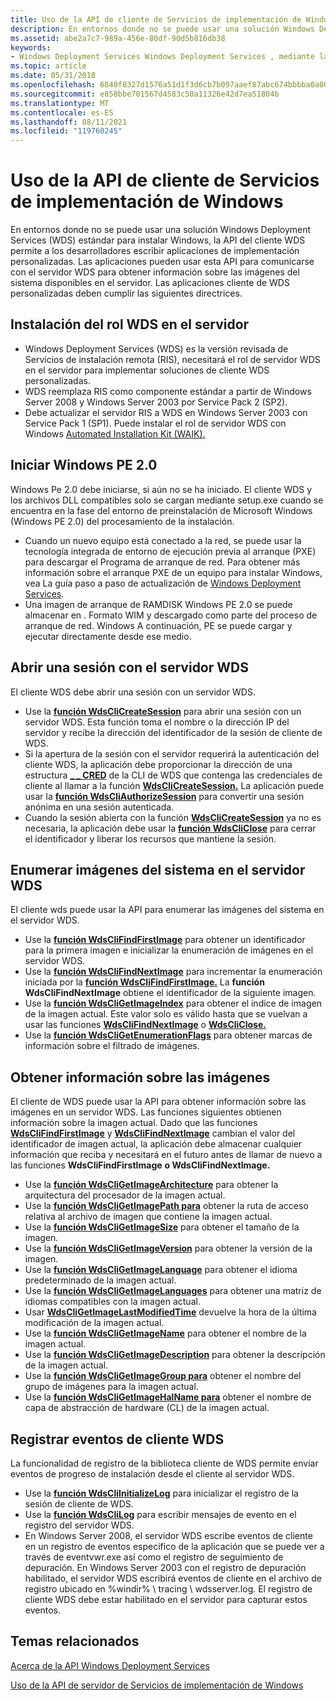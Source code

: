 ```yaml
---
title: Uso de la API de cliente de Servicios de implementación de Windows
description: En entornos donde no se puede usar una solución Windows Deployment Services (WDS) estándar para instalar Windows, la API del cliente WDS permite a los desarrolladores escribir aplicaciones de implementación personalizadas.
ms.assetid: abe2a7c7-989a-456e-80df-90d5b816db38
keywords:
- Windows Deployment Services Windows Deployment Services , mediante la API de cliente
ms.topic: article
ms.date: 05/31/2018
ms.openlocfilehash: 6840f8327d1576a51d1f3d6cb7b097aaef87abc674bbbba0a004919ef5ce8366
ms.sourcegitcommit: e858bbe701567d4583c50a11326e42d7ea51804b
ms.translationtype: MT
ms.contentlocale: es-ES
ms.lasthandoff: 08/11/2021
ms.locfileid: "119760245"
---
```

# <a name="using-the-windows-deployment-services-client-api"></a>Uso de la API de cliente de Servicios de implementación de Windows

En entornos donde no se puede usar una solución Windows Deployment Services (WDS) estándar para instalar Windows, la API del cliente WDS permite a los desarrolladores escribir aplicaciones de implementación personalizadas. Las aplicaciones pueden usar esta API para comunicarse con el servidor WDS para obtener información sobre las imágenes del sistema disponibles en el servidor. Las aplicaciones cliente de WDS personalizadas deben cumplir las siguientes directrices.

## <a name="install-the-wds-role-on-the-server"></a>Instalación del rol WDS en el servidor

-   Windows Deployment Services (WDS) es la versión revisada de Servicios de instalación remota (RIS), necesitará el rol de servidor WDS en el servidor para implementar soluciones de cliente WDS personalizadas.
-   WDS reemplaza RIS como componente estándar a partir de Windows Server 2008 y Windows Server 2003 por Service Pack 2 (SP2).
-   Debe actualizar el servidor RIS a WDS en Windows Server 2003 con Service Pack 1 (SP1). Puede instalar el rol de servidor WDS con Windows [Automated Installation Kit (WAIK).](https://www.microsoft.com/download/details.aspx?id=10333)

## <a name="start-windows-pe-20"></a>Iniciar Windows PE 2.0

Windows Pe 2.0 debe iniciarse, si aún no se ha iniciado. El cliente WDS y los archivos DLL compatibles solo se cargan mediante setup.exe cuando se encuentra en la fase del entorno de preinstalación de Microsoft Windows (Windows PE 2.0) del procesamiento de la instalación.

-   Cuando un nuevo equipo está conectado a la red, se puede usar la tecnología integrada de entorno de ejecución previa al arranque (PXE) para descargar el Programa de arranque de red. Para obtener más información sobre el arranque PXE de un equipo para instalar Windows, vea La guía paso a paso de actualización de [Windows Deployment Services](/previous-versions/windows/it-pro/windows-vista/cc766320(v=ws.10)).
-   Una imagen de arranque de RAMDISK Windows PE 2.0 se puede almacenar en . Formato WIM y descargado como parte del proceso de arranque de red. Windows A continuación, PE se puede cargar y ejecutar directamente desde ese medio.

## <a name="open-a-session-with-the-wds-server"></a>Abrir una sesión con el servidor WDS

El cliente WDS debe abrir una sesión con un servidor WDS.

-   Use la [**función WdsCliCreateSession**](/windows/win32/api/WdsClientAPI/nf-wdsclientapi-wdsclicreatesession) para abrir una sesión con un servidor WDS. Esta función toma el nombre o la dirección IP del servidor y recibe la dirección del identificador de la sesión de cliente de WDS.
-   Si la apertura de la sesión con el servidor requerirá la autenticación del cliente WDS, la aplicación debe proporcionar la dirección de una estructura [**\_ \_ CRED**](/windows/win32/api/wdsclientapi/ns-wdsclientapi-wds_cli_cred) de la CLI de WDS que contenga las credenciales de cliente al llamar a la función [**WdsCliCreateSession.**](/windows/win32/api/WdsClientAPI/nf-wdsclientapi-wdsclicreatesession) La aplicación puede usar la [**función WdsCliAuthorizeSession**](/windows/win32/api/WdsClientAPI/nf-wdsclientapi-wdscliauthorizesession) para convertir una sesión anónima en una sesión autenticada.
-   Cuando la sesión abierta con la función [**WdsCliCreateSession**](/windows/win32/api/WdsClientAPI/nf-wdsclientapi-wdsclicreatesession) ya no es necesaria, la aplicación debe usar la [**función WdsCliClose**](/windows/win32/api/WdsClientAPI/nf-wdsclientapi-wdscliclose) para cerrar el identificador y liberar los recursos que mantiene la sesión.

## <a name="enumerate-system-images-on-the-wds-server"></a>Enumerar imágenes del sistema en el servidor WDS

El cliente wds puede usar la API para enumerar las imágenes del sistema en el servidor WDS.

-   Use la [**función WdsCliFindFirstImage**](/windows/win32/api/WdsClientAPI/nf-wdsclientapi-wdsclifindfirstimage) para obtener un identificador para la primera imagen e inicializar la enumeración de imágenes en el servidor WDS.
-   Use la [**función WdsCliFindNextImage**](/windows/win32/api/WdsClientAPI/nf-wdsclientapi-wdsclifindnextimage) para incrementar la enumeración iniciada por la [**función WdsCliFindFirstImage.**](/windows/win32/api/WdsClientAPI/nf-wdsclientapi-wdsclifindfirstimage) La **función WdsCliFindNextImage** obtiene el identificador de la siguiente imagen.
-   Use la [**función WdsCliGetImageIndex**](/windows/win32/api/WdsClientAPI/nf-wdsclientapi-wdscligetimageindex) para obtener el índice de imagen de la imagen actual. Este valor solo es válido hasta que se vuelvan a usar las funciones [**WdsCliFindNextImage**](/windows/win32/api/WdsClientAPI/nf-wdsclientapi-wdsclifindnextimage) o [**WdsCliClose.**](/windows/win32/api/WdsClientAPI/nf-wdsclientapi-wdscliclose)
-   Use la [**función WdsCliGetEnumerationFlags**](/windows/win32/api/WdsClientAPI/nf-wdsclientapi-wdscligetenumerationflags) para obtener marcas de información sobre el filtrado de imágenes.

## <a name="get-information-about-images"></a>Obtener información sobre las imágenes

El cliente de WDS puede usar la API para obtener información sobre las imágenes en un servidor WDS. Las funciones siguientes obtienen información sobre la imagen actual. Dado que las funciones [**WdsCliFindFirstImage**](/windows/win32/api/WdsClientAPI/nf-wdsclientapi-wdsclifindfirstimage) y [**WdsCliFindNextImage**](/windows/win32/api/WdsClientAPI/nf-wdsclientapi-wdsclifindnextimage) cambian el valor del identificador de imagen actual, la aplicación debe almacenar cualquier información que reciba y necesitará en el futuro antes de llamar de nuevo a las funciones **WdsCliFindFirstImage** **o WdsCliFindNextImage.**

-   Use la [**función WdsCliGetImageArchitecture**](/windows/win32/api/WdsClientAPI/nf-wdsclientapi-wdscligetimagearchitecture) para obtener la arquitectura del procesador de la imagen actual.
-   Use la [**función WdsCliGetImagePath para**](/windows/win32/api/WdsClientAPI/nf-wdsclientapi-wdscligetimagepath) obtener la ruta de acceso relativa al archivo de imagen que contiene la imagen actual.
-   Use la [**función WdsCliGetImageSize**](/windows/win32/api/WdsClientAPI/nf-wdsclientapi-wdscligetimagesize) para obtener el tamaño de la imagen.
-   Use la [**función WdsCliGetImageVersion**](/windows/win32/api/WdsClientAPI/nf-wdsclientapi-wdscligetimageversion) para obtener la versión de la imagen.
-   Use la [**función WdsCliGetImageLanguage**](/windows/win32/api/WdsClientAPI/nf-wdsclientapi-wdscligetimagelanguage) para obtener el idioma predeterminado de la imagen actual.
-   Use la [**función WdsCliGetImageLanguages**](/windows/win32/api/WdsClientAPI/nf-wdsclientapi-wdscligetimagelanguages) para obtener una matriz de idiomas compatibles con la imagen actual.
-   Usar [**WdsCliGetImageLastModifiedTime**](/windows/win32/api/WdsClientAPI/nf-wdsclientapi-wdscligetimagelastmodifiedtime) devuelve la hora de la última modificación de la imagen actual.
-   Use la [**función WdsCliGetImageName**](/windows/win32/api/WdsClientApi/nf-wdsclientapi-wdscligetimagename) para obtener el nombre de la imagen actual.
-   Use la [**función WdsCliGetImageDescription**](/windows/win32/api/WdsClientAPI/nf-wdsclientapi-wdscligetimagedescription) para obtener la descripción de la imagen actual.
-   Use la [**función WdsCliGetImageGroup para**](/windows/win32/api/WdsClientAPI/nf-wdsclientapi-wdscligetimagegroup) obtener el nombre del grupo de imágenes para la imagen actual.
-   Use la [**función WdsCliGetImageHalName para**](/windows/win32/api/WdsClientAPI/nf-wdsclientapi-wdscligetimagehalname) obtener el nombre de capa de abstracción de hardware (CL) de la imagen actual.

## <a name="log-wds-client-events"></a>Registrar eventos de cliente WDS

La funcionalidad de registro de la biblioteca cliente de WDS permite enviar eventos de progreso de instalación desde el cliente al servidor WDS.

-   Use la [**función WdsCliInitializeLog**](/windows/win32/api/WdsClientAPI/nf-wdsclientapi-wdscliinitializelog) para inicializar el registro de la sesión de cliente de WDS.
-   Use la [**función WdsCliLog**](/windows/win32/api/WdsClientAPI/nf-wdsclientapi-wdsclilog) para escribir mensajes de evento en el registro del servidor WDS.
-   En Windows Server 2008, el servidor WDS escribe eventos de cliente en un registro de eventos específico de la aplicación que se puede ver a través de eventvwr.exe así como el registro de seguimiento de depuración. En Windows Server 2003 con el registro de depuración habilitado, el servidor WDS escribirá eventos de cliente en el archivo de registro ubicado en %windir% \\ tracing \\ wdsserver.log. El registro de cliente WDS debe estar habilitado en el servidor para capturar estos eventos.

## <a name="related-topics"></a>Temas relacionados

<dl> <dt>

[Acerca de la API Windows Deployment Services](about-the-windows-deployment-services-api.md)
</dt> <dt>

[Uso de la API de servidor de Servicios de implementación de Windows](using-the-windows-deployment-services-server-api.md)
</dt> </dl>

 

 